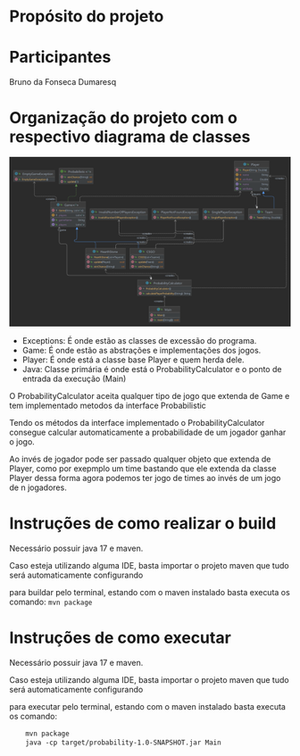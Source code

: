 # Propósito do projeto

# Participantes
Bruno da Fonseca Dumaresq
# Organização do projeto com o respectivo diagrama de classes

![](class_diagram.png)

 * Exceptions: É onde estão as classes de excessão do programa.
 * Game: É onde estão as abstrações e implementações dos jogos.
 * Player: É onde está a classe base Player e quem herda dele.
 * Java: Classe primária é onde está o ProbabilityCalculator e o ponto de entrada da execução (Main)
  
O ProbabilityCalculator aceita qualquer tipo de jogo que extenda de Game e tem implementado metodos da interface Probabilistic

Tendo os métodos da interface implementado o ProbabilityCalculator consegue calcular automaticamente a probabilidade de um jogador ganhar o jogo.

Ao invés de jogador pode ser passado qualquer objeto que extenda de Player, como por exepmplo um time bastando que ele extenda da classe Player dessa forma agora podemos ter jogo de times ao invés de um jogo de n jogadores.


# Instruções de como realizar o build

 Necessário possuir java 17 e maven.

 Caso esteja utilizando alguma IDE, basta importar o projeto maven que tudo será automaticamente configurando

 para buildar pelo terminal, estando com o maven instalado basta executa os comando:
 ``mvn package``
    
# Instruções de como executar

 Necessário possuir java 17 e maven.

 Caso esteja utilizando alguma IDE, basta importar o projeto maven que tudo será automaticamente configurando

 para executar pelo terminal, estando com o maven instalado basta executa os comando:
````
    mvn package
    java -cp target/probability-1.0-SNAPSHOT.jar Main
````
    